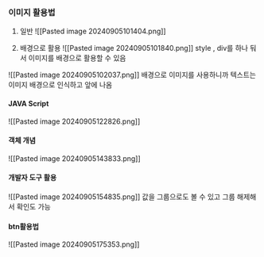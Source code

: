 
### 이미지 활용법

1. 일반
![[Pasted image 20240905101404.png]]

2. 배경으로 활용
![[Pasted image 20240905101840.png]]
style , div를 하나 둬서 이미지를 배경으로 활용할 수 있음


![[Pasted image 20240905102037.png]]
배경으로 이미지를 사용하니까 텍스트는 이미지 배경으로 인식하고 앞에 나옴



#### JAVA Script
![[Pasted image 20240905122826.png]]


#### 객체 개념
![[Pasted image 20240905143833.png]]


#### 개발자 도구 활용
![[Pasted image 20240905154835.png]]
값을 그룹으로도 볼 수 있고 그룹 해제해서 확인도 가능


#### btn활용법
![[Pasted image 20240905175353.png]]